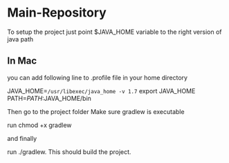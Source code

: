 Main-Repository
===============

To setup the project just point $JAVA_HOME variable to the right version of java path

In Mac 
------
you can add following line to .profile file in your home directory

JAVA_HOME=`/usr/libexec/java_home -v 1.7`
   export JAVA_HOME
   PATH=$PATH:$JAVA_HOME/bin
   
Then go to the project folder 
Make sure gradlew is executable

run chmod +x gradlew

and finally

run ./gradlew. This should build the project.

